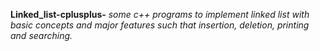 **Linked_list-cplusplus-**
*some c++ programs to implement linked list with basic concepts and major features such that insertion, deletion, printing and searching.*

